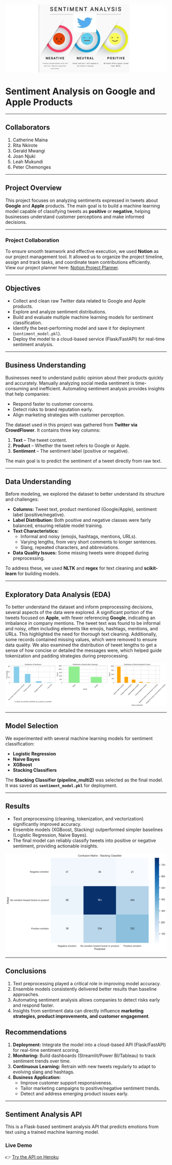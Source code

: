 ![Sentiment Analysis](Images/sentiment.jpeg)

# Sentiment Analysis on Google and Apple Products
---
## Collaborators
1. Catherine Maina
2. Rita Nkirote
3. Gerald Mwangi
4. Joan Njuki
5. Leah Mukundi
6. Peter Chemonges
---
## Project Overview

This project focuses on analyzing sentiments expressed in tweets about **Google** and **Apple** products. The main goal is to build a machine learning model capable of classifying tweets as **positive** or **negative**, helping businesses understand customer perceptions and make informed decisions.

---
### Project Collaboration

To ensure smooth teamwork and effective execution, we used **Notion** as our project management tool. It allowed us to organize the project timeline, assign and track tasks, and coordinate team contributions efficiently.  
View our project planner here: [Notion Project Planner](https://www.notion.so/Group-Project-Planner-25dab49cbc0480d689b1f02636462aad?source=copy_link).

---
## Objectives
- Collect and clean raw Twitter data related to Google and Apple products.  
- Explore and analyze sentiment distributions.  
- Build and evaluate multiple machine learning models for sentiment classification.  
- Identify the best-performing model and save it for deployment (`sentiment_model.pkl`).  
- Deploy the model to a cloud-based service (Flask/FastAPI) for real-time sentiment analysis.  
---
## Business Understanding
Businesses need to understand public opinion about their products quickly and accurately. Manually analyzing social media sentiment is time-consuming and inefficient. Automating sentiment analysis provides insights that help companies:  
- Respond faster to customer concerns.  
- Detect risks to brand reputation early.  
- Align marketing strategies with customer perception.  

The dataset used in this project was gathered from **Twitter via CrowdFlower**. It contains three key columns:  
1. **Text** – The tweet content.  
2. **Product** – Whether the tweet refers to Google or Apple.  
3. **Sentiment** – The sentiment label (positive or negative).  

The main goal is to predict the sentiment of a tweet directly from raw text.

---
## Data Understanding
Before modeling, we explored the dataset to better understand its structure and challenges:  

- **Columns:** Tweet text, product mentioned (Google/Apple), sentiment label (positive/negative).  
- **Label Distribution:** Both positive and negative classes were fairly balanced, ensuring reliable model training.  
- **Text Characteristics:**  
  - Informal and noisy (emojis, hashtags, mentions, URLs).  
  - Varying lengths, from very short comments to longer sentences.  
  - Slang, repeated characters, and abbreviations.  
- **Data Quality Issues:** Some missing tweets were dropped during preprocessing.  

To address these, we used **NLTK** and **regex** for text cleaning and **scikit-learn** for building models.

---

## Exploratory Data Analysis (EDA)

To better understand the dataset and inform preprocessing decisions, several aspects of the data were explored. A significant portion of the tweets focused on **Apple**, with fewer referencing **Google**, indicating an imbalance in company mentions. The tweet text was found to be informal and noisy, often including elements like emojis, hashtags, mentions, and URLs. This highlighted the need for thorough text cleaning. Additionally, some records contained missing values, which were removed to ensure data quality. We also examined the distribution of tweet lengths to get a sense of how concise or detailed the messages were, which helped guide tokenization and padding strategies during preprocessing.

![EDA](Images/output.png)

---

## Model Selection
We experimented with several machine learning models for sentiment classification:  

- **Logistic Regression**  
- **Naive Bayes**   
- **XGBoost**   
- **Stacking Classifiers**   

The **Stacking Classifier (pipeline_multi2)** was selected as the final model.  
It was saved as **`sentiment_model.pkl`** for deployment.

---
## Results
- Text preprocessing (cleaning, tokenization, and vectorization) significantly improved accuracy.  
- Ensemble models (XGBoost, Stacking) outperformed simpler baselines (Logistic Regression, Naive Bayes).  
- The final model can reliably classify tweets into positive or negative sentiment, providing actionable insights. 

![EDA](Images/output2.png)

---
## Conclusions
1. Text preprocessing played a critical role in improving model accuracy.  
2. Ensemble models consistently delivered better results than baseline approaches.  
3. Automating sentiment analysis allows companies to detect risks early and respond faster.  
4. Insights from sentiment data can directly influence **marketing strategies, product improvements, and customer engagement**.  

## Recommendations
1. **Deployment:** Integrate the model into a cloud-based API (Flask/FastAPI) for real-time sentiment scoring.  
2. **Monitoring:** Build dashboards (Streamlit/Power BI/Tableau) to track sentiment trends over time.  
3. **Continuous Learning:** Retrain with new tweets regularly to adapt to evolving slang and hashtags.  
4. **Business Application:**  
   - Improve customer support responsiveness.  
   - Tailor marketing campaigns to positive/negative sentiment trends.  
   - Detect and address emerging product issues early.  

---

##  Sentiment Analysis API

This is a Flask-based sentiment analysis API that predicts emotions from text using a trained machine learning model.

###  Live Demo

👉 [Try the API on Heroku](https://tweetmoodz-a6e4ceda30b2.herokuapp.com/)


